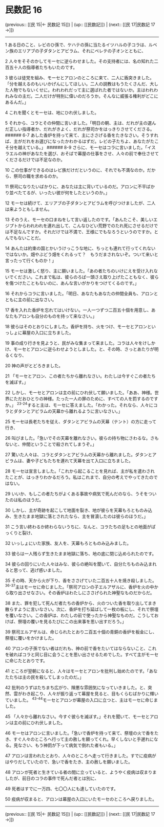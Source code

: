 # 民数記 16

(previous:: [[民 15|← 民数記 15]]) | (up:: [[民数記]]) | (next:: [[民 17|民数記 17 →]])

***




1 
ある日のこと、レビのひ孫で、ケハテの孫に当たるイツハルの子コラは、ルベン族のエリアブの子ダタンとアビラム、それにペレテの子オンとともに、 



2 
人々をそそのかしてモーセに逆らわせました。その支持者には、名の知れた二百五十人の指導者たちもいたのです。 



3 
彼らは徒党を組み、モーセとアロンのところに来て、二人に盾突きました。「分を越えるのもいいかげんにしてほしい。二人の説教はもうたくさんだ、大した人物でもないくせに。われわれだって主に選ばれた者ではないか。主はわれわれみなの主だ。二人だけが特別に偉いのだろうか。そんなに威張る権利がどこにあるんだ。」 



4 
これを聞くとモーセは、地にひれ伏しました。 



5 
それから、コラとその仲間に言いました。「明日の朝、主は、だれが主の選んだ正しい指導者か、だれがきよく、だれが祭司かをはっきりさせてくださる。 ###### 6-7 あした香炉を持って来て、主にささげる香をたきなさい。そうすれば、主がだれをお選びになったかわかるはずだ。レビの子たちよ、あなたがたこそ分を越えている。」 ###### 8-9 さらに、モーセはコラに言いました。「イスラエルの神があなたを選び、おそばで幕屋の仕事をさせ、人々の前で奉仕させてくださるだけでは不足なのか。 



10 
この仕事ができるのはレビ族だけだというのに、それでも不満なのか。だから、祭司の職を求めるのか。 



11 
祭司になりたいばかりに、あなたは主に背いているのだ。アロンに不平ばかり並べたてるが、いったい彼が何をしたというのか。」 



12 
モーセは続けて、エリアブの子ダタンとアビラムを呼びつけましたが、二人は来ようともしません。 



13 
そのうえ、モーセの口まねをして言い返したのです。「あんたこそ、美しいエジプトからわれわれを連れ出して、こんなひどい荒野でのたれ死にさせるだけでは不足なんですか。それだけでは不満で、王様にでもなろうというのですか。とんでもないことだ。 



14 
あんたは約束の国とかいうけっこうな地に、ちっとも連れて行ってくれないではないか。畑やぶどう畑をくれるって？　もうだまされないぞ。ついて来いと言ったって行くものか！」 



15 
モーセは激しく怒り、主に願いました。「あの者たちのいけにえを受け入れないでください。これまで私は、彼らのろば一頭さえ取り上げたこともなく、彼らを傷つけたこともないのに、あんな言いがかりをつけてくるのです。」 



16 
それからコラに言いました。「明日、あなたもあなたの仲間全員も、アロンとともに主の前に出なさい。 



17 
香を入れた香炉を忘れてはいけない。一人一つずつ二百五十個を用意し、あなたもアロンも自分のものを持って来なさい。」 



18 
彼らはそのとおりにしました。香炉を持ち、火をつけ、モーセとアロンといっしょに幕屋の入口に立ちました。 



19 
事の成り行きを見ようと、民がみな集まって来ました。コラは人々をけしかけ、モーセとアロンに逆らわせようとしました。と、その時、さっとあたりが明るくなり、 



20 
神の声がとどろきました。 



21 
「モーセとアロン、この者たちから離れなさい。わたしは今すぐこの者たちを滅ぼす。」 



22 
しかし、モーセとアロンは主の前にひれ伏して願いました。「ああ、神様。世界にただおひとりの神様。たった一人の罪のために、すべての人を罰するのですか。」 <sup class="versenum">23-24</sup>すると主は、モーセに答えました。「わかった。それなら、人々にコラとダタンとアビラムの天幕から離れるように言いなさい。」 



25 
モーセは長老たちを従え、ダタンとアビラムの天幕（テント）の方に走って行き、 



26 
叫びました。「急いでその天幕を離れなさい。彼らの持ち物にさわるな。さもないと、仲間ということで殺されてしまうぞ。」 



27 
驚いた人々は、コラとダタンとアビラムの天幕から離れました。ダタンとアビラムは、妻や子どもたちを連れて天幕を出て入口に立ちました。 



28 
モーセは宣言しました。「これから起こることを見れば、主が私を遣わされたことが、はっきりわかるだろう。私はこれまで、自分の考えでやってきたのではない。 



29 
いいか、もしこの者たちがよくある事故や病気で死んだのなら、うそをついたのは私のほうだ。 



30 
しかし、主が奇跡を起こして地面を裂き、地が彼らを天幕もろとものみ込み、生きたまま地獄に落とされたなら、主を冒瀆したのは彼らのほうだ。」 



31 
こう言い終わるか終わらないうちに、なんと、コラたちの足もとの地面がぱっくりと裂け、 



32 
いっしょにいた家族、友人を、天幕もろとものみ込みました。 



33 
彼らは一人残らず生きたまま地獄に落ち、地の底に閉じ込められたのです。 



34 
彼らの回りにいた人々はみな、彼らの絶叫を聞いて、自分たちものみ込まれると思って、逃げ惑いました。 



35 
その時、天から火が下り、香をささげていた二百五十人を焼き殺しました。 <sup class="versenum">36-37</sup>主はモーセに命じました。「祭司アロンの子エルアザルに、香炉を火の中から取り出させなさい。その香炉はわたしにささげられた神聖なものだからだ。 



38 
また、罪を犯して死んだ者たちの香炉から、火のついた香を取り出してまき散らすように言いなさい。次に、香炉を打ち延ばして一枚の板にし、それで祭壇を覆いなさい。この香炉は、わたしの前で使ったから神聖なものだ。こうしておけば、祭壇の覆いを見るたびにこの出来事を思い出すだろう。」 



39 
祭司エルアザルは、命じられたとおり二百五十個の青銅の香炉を板金にし、祭壇に覆いをかけました。 



40 
アロンの子孫でない者はだれも、神の前で香をたいてはならないこと、これを破ればコラと同じ目に会うことを思い出させるためでした。すべて主がモーセに命じたとおりです。 



41 
ところが翌朝になると、人々はモーセとアロンを批判し始めたのです。「あなたたちは主の民を殺してしまったのだ。」 



42 
批判のうずはたちまち広がり、険悪な雰囲気になっていきました。と、突然、雲がわき起こり、人々が振り返って幕屋を見ると、目もくらむばかりに輝いていました。 <sup class="versenum">43-44</sup>モーセとアロンが幕屋の入口に立つと、主はモーセに命じました。 



45 
「人々から離れなさい。今すぐ彼らを滅ぼす。」それを聞いて、モーセとアロンは主の前にひれ伏しました。 



46 
モーセはアロンに言いました。「急いで香炉を持って来て、祭壇の火で香をたき、すぐ人々のところへ行って主の赦しを願ってくれ。早くしないと手遅れになる。見なさい、もう神罰が下って病気で倒れた者もいる。」 



47 
アロンは言われたとおり、人々のところへ走って行きました。すでに疫病がはやりだしていたので、急いで香をたき、主の赦しを願いました。 



48 
アロンが死者と生きている者の間に立っていると、ようやく疫病は収まりましたが、前日のコラの事件で死んだ者とは別に、 



49 
死者はすでに一万四、七〇〇人にも達していたのです。 



50 
疫病が収まると、アロンは幕屋の入口にいたモーセのところへ戻りました。

***

(previous:: [[民 15|← 民数記 15]]) | (up:: [[民数記]]) | (next:: [[民 17|民数記 17 →]])
